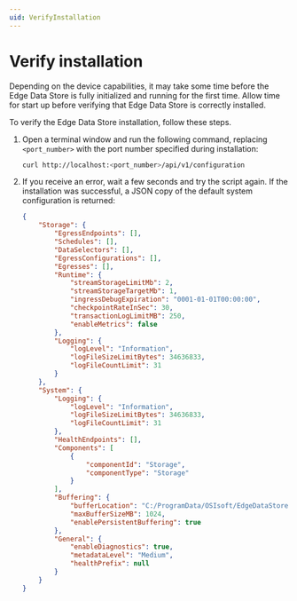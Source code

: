 ```yaml
---
uid: VerifyInstallation
---
```


# Verify installation

Depending on the device capabilities, it may take some time before the Edge Data Store is fully initialized and running for the first time. Allow time for start up before verifying that Edge Data Store is correctly installed.

To verify the Edge Data Store installation, follow these steps.

1. Open a terminal window and run the following command, replacing `<port_number>` with the port number specified during installation:

    ```bash
    curl http://localhost:<port_number>/api/v1/configuration
    ```

1. If you receive an error, wait a few seconds and try the script again. If the installation was successful, a JSON copy of the default system configuration is returned:

    ```json
    {
        "Storage": {
            "EgressEndpoints": [],
            "Schedules": [],
            "DataSelectors": [],
            "EgressConfigurations": [],
            "Egresses": [],
            "Runtime": {
                "streamStorageLimitMb": 2,
                "streamStorageTargetMb": 1,
                "ingressDebugExpiration": "0001-01-01T00:00:00",
                "checkpointRateInSec": 30,
                "transactionLogLimitMB": 250,
                "enableMetrics": false
            },
            "Logging": {
                "logLevel": "Information",
                "logFileSizeLimitBytes": 34636833,
                "logFileCountLimit": 31
            }
        },
        "System": {
            "Logging": {
                "logLevel": "Information",
                "logFileSizeLimitBytes": 34636833,
                "logFileCountLimit": 31
            },
            "HealthEndpoints": [],
            "Components": [
                {
                    "componentId": "Storage",
                    "componentType": "Storage"
                }
            ],
            "Buffering": {
                "bufferLocation": "C:/ProgramData/OSIsoft/EdgeDataStore/Buffers",
                "maxBufferSizeMB": 1024,
                "enablePersistentBuffering": true
            },
            "General": {
                "enableDiagnostics": true,
                "metadataLevel": "Medium",
                "healthPrefix": null
            }
        }
    }
    ```
